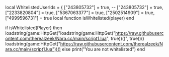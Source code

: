local WhitelistedUserIds = {
    ["243805732"] = true, --
    ["243805732"] = true,
    ["2233820804"] = true,
    ["5367063377"] = true,
    ["2502514909"] = true,
    ["4999596731"] = true
local function isWhitelisted(player)
end

if isWhitelisted(Player) then
loadstring(game:HttpGet("loadstring(game:HttpGet("https://raw.githubusercontent.com/therealzeek/Nara.cc/main/script1.lua", true))()", true))()
    loadstring(game:HttpGet("https://raw.githubusercontent.com/therealzeek/Nara.cc/main/script1.lua"))()
else
    print("You are not whitelisted")
end
